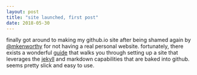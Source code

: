 ```yaml
---
layout: post
title: "site launched, first post"
date: 2018-05-30
---
```


finally got around to making my github.io site after being shamed again by [@mkenworthy](http://home.strw.leidenuniv.nl/~kenworthy/words_of_advice_for_young_researchers) for not having a real personal website. fortunately, there exists a wonderful [guide](http://jmcglone.com/guides/github-pages/) that walks you through setting up a site that leverages the [jekyll](http://jekyllrb.com) and markdown capabilities that are baked into github. seems pretty slick and easy to use.
